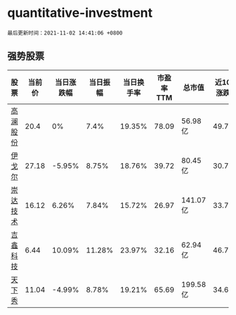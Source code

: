 # quantitative-investment

`最后更新时间：2021-11-02 14:41:06 +0800`

## 强势股票

|股票|当前价|当日涨跌幅|当日振幅|当日换手率|市盈率TTM|总市值|近10日涨跌幅|
|----|----|----|----|----|----|----|----|
|[高澜股份](https://xueqiu.com/S/SZ300499)|20.4|0%|7.4%|19.35%|78.09|56.98亿|49.78%|
|[伊戈尔](https://xueqiu.com/S/SZ002922)|27.18|-5.95%|8.75%|18.76%|39.72|80.45亿|30.74%|
|[崇达技术](https://xueqiu.com/S/SZ002815)|16.12|6.26%|7.84%|15.72%|26.97|141.07亿|33.78%|
|[吉鑫科技](https://xueqiu.com/S/SH601218)|6.44|10.09%|11.28%|23.97%|32.16|62.94亿|46.7%|
|[天下秀](https://xueqiu.com/S/SH600556)|11.04|-4.99%|8.78%|19.21%|65.69|199.58亿|34.63%|
